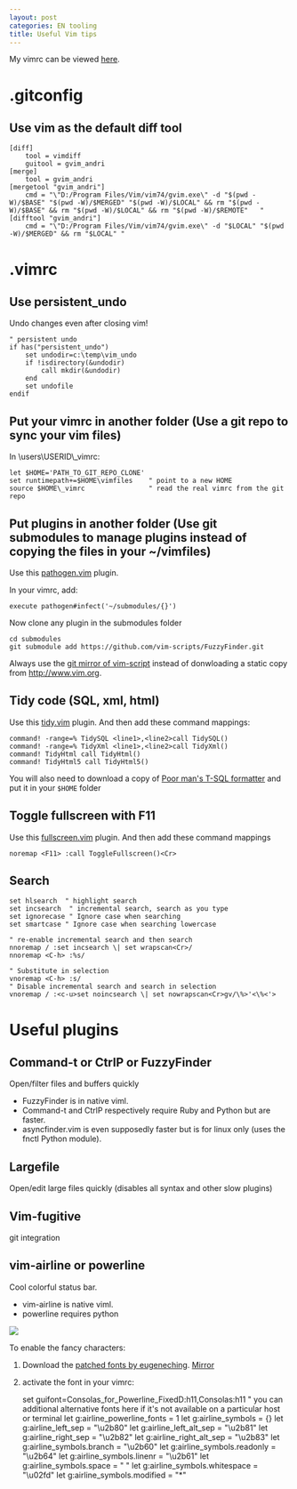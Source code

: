 ```yaml
---
layout: post
categories: EN tooling
title: Useful Vim tips
---
```



My vimrc can be viewed [here](https://github.com/andriniaina/playground/tree/master/vim).

.gitconfig
====================================

Use vim as the default diff tool
------------------

    [diff]
        tool = vimdiff
        guitool = gvim_andri
    [merge]
        tool = gvim_andri
    [mergetool "gvim_andri"]
        cmd = "\"D:/Program Files/Vim/vim74/gvim.exe\" -d "$(pwd -W)/$BASE" "$(pwd -W)/$MERGED" "$(pwd -W)/$LOCAL" && rm "$(pwd -W)/$BASE" && rm "$(pwd -W)/$LOCAL" && rm "$(pwd -W)/$REMOTE"   "
    [difftool "gvim_andri"]
        cmd = "\"D:/Program Files/Vim/vim74/gvim.exe\" -d "$LOCAL" "$(pwd -W)/$MERGED" && rm "$LOCAL" "


.vimrc
=======================

Use persistent_undo
-----------------------------
Undo changes even after closing vim!

    " persistent undo
    if has("persistent_undo")
        set undodir=c:\temp\vim_undo
        if !isdirectory(&undodir)
            call mkdir(&undodir)
        end
        set undofile
    endif

Put your vimrc in another folder (Use a git repo to sync your vim files)
---------------------
In \\users\\USERID\\_vimrc:

    let $HOME='PATH_TO_GIT_REPO_CLONE'
    set runtimepath+=$HOME\vimfiles    " point to a new HOME
    source $HOME\_vimrc                " read the real vimrc from the git repo

Put plugins in another folder (Use git submodules to manage plugins instead of copying the files in your ~/vimfiles)
----------------------
Use this [pathogen.vim](http://www.vim.org/scripts/script.php?script_id=2332) plugin.

In your vimrc, add:

    execute pathogen#infect('~/submodules/{}')

Now clone any plugin in the submodules folder

    cd submodules
    git submodule add https://github.com/vim-scripts/FuzzyFinder.git

Always use the [git mirror of vim-script](https://github.com/vim-scripts) instead of donwloading a static copy from http://www.vim.org.


Tidy code (SQL, xml, html)
-------------------

Use this [tidy.vim](https://github.com/andriniaina/playground/blob/master/vim/vimfiles/plugin/tidy.vim) plugin. And then add these command mappings:

    command! -range=% TidySQL <line1>,<line2>call TidySQL()
    command! -range=% TidyXml <line1>,<line2>call TidyXml()
    command! TidyHtml call TidyHtml()
    command! TidyHtml5 call TidyHtml5()

You will also need to download a copy of [Poor man's T-SQL formatter](http://www.architectshack.com/PoorMansTSqlFormatter.ashx) and put it in your `$HOME` folder



Toggle fullscreen with F11
-------------------
Use this [fullscreen.vim](https://github.com/andriniaina/playground/blob/master/vim/vimfiles/plugin/fullscreen.vim) plugin. And then add these command mappings

    noremap <F11> :call ToggleFullscreen()<Cr>

Search
-----------------------

    set hlsearch  " highlight search
    set incsearch  " incremental search, search as you type
    set ignorecase " Ignore case when searching 
    set smartcase " Ignore case when searching lowercase

    " re-enable incremental search and then search
    nnoremap / :set incsearch \| set wrapscan<Cr>/
    nnoremap <C-h> :%s/

    " Substitute in selection
    vnoremap <C-h> :s/
    " Disable incremental search and search in selection
    vnoremap / :<c-u>set noincsearch \| set nowrapscan<Cr>gv/\%>'<\%<'>





Useful plugins
=======================

Command-t or CtrlP or FuzzyFinder
-----------------------
Open/filter files and buffers quickly

* FuzzyFinder is in native viml.
* Command-t and CtrlP respectively require Ruby and Python but are faster.
* asyncfinder.vim is even supposedly faster but is for linux only (uses the fnctl Python module).


Largefile
-----------------------
Open/edit large files quickly (disables all syntax and other slow plugins)

Vim-fugitive
-----------------------
git integration

vim-airline or powerline
-----------------------
Cool colorful status bar.

* vim-airline is native viml.
* powerline requires python

<img src="https://raw.githubusercontent.com/wiki/bling/vim-airline/screenshots/demo.gif" />

To enable the fancy characters:

1. Download the [patched fonts by eugeneching](https://github.com/eugeneching/consolas-powerline-vim). [Mirror](/assets/consolas-powerline-vim/CONSOLA-Powerline.ttf)
2. activate the font in your vimrc:

    set guifont=Consolas_for_Powerline_FixedD:h11,Consolas:h11 " you can additional alternative fonts here if it's not available on a particular host or terminal
    let g:airline_powerline_fonts = 1
    let g:airline_symbols = {}
    let g:airline_left_sep = "\u2b80"
    let g:airline_left_alt_sep = "\u2b81"
    let g:airline_right_sep = "\u2b82"
    let g:airline_right_alt_sep = "\u2b83"
    let g:airline_symbols.branch = "\u2b60"
    let g:airline_symbols.readonly = "\u2b64"
    let g:airline_symbols.linenr = "\u2b61"
    let g:airline_symbols.space = " "
    let g:airline_symbols.whitespace = "\u02fd"
    let g:airline_symbols.modified = "*"



